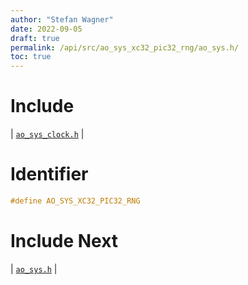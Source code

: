 ```yaml
---
author: "Stefan Wagner"
date: 2022-09-05
draft: true
permalink: /api/src/ao_sys_xc32_pic32_rng/ao_sys.h/
toc: true
---
```


# Include

| [`ao_sys_clock.h`](ao_sys_clock.h.md) |

# Identifier

```c
#define AO_SYS_XC32_PIC32_RNG
```

# Include Next

| [`ao_sys.h`](../ao_sys_xc32_pic32/ao_sys.h.md) |
